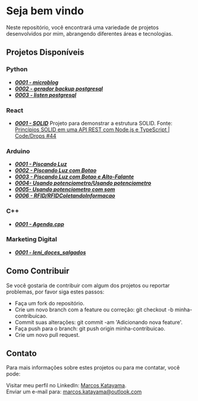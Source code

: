 # Seja bem vindo  
Neste repositório, você encontrará uma variedade de projetos desenvolvidos por mim, abrangendo diferentes áreas e tecnologias.

## Projetos Disponíveis

### Python
- ***[0001 - microblog](https://github.com/marcoskatayama/projetos/tree/main/python/0001%20-%20Microblog)*** 
- ***[0002 - gerador backup postgresql](https://github.com/marcoskatayama/projetos/tree/main/python/0002%20-%20gerador%20backup%20postgresql)***
- ***[0003 - listen postgresql](https://github.com/marcoskatayama/projetos/tree/main/python/0003%20-%20listen%20postgresql)***

### React 
- ***[0001 - SOLID](https://github.com/marcoskatayama/projetos/tree/main/react/0001%20-%20SOLID)*** Projeto para demonstrar a estrutura SOLID. Fonte: [Princípios SOLID em uma API REST com Node.js e TypeScript | Code/Drops #44](https://www.youtube.com/watch?v=vAV4Vy4jfkc)

### Arduino
- ***[0001 - Piscando Luz](https://github.com/marcoskatayama/projetos/tree/main/arduino/0001%20-%20Piscando%20Luz)***
- ***[0002 - Piscando Luz com Botao](https://github.com/marcoskatayama/projetos/tree/main/arduino/0002-%20Piscando%20Luz%20com%20Botao)***
- ***[0003 - Piscando Luz com Botao e Alto-Falante](https://github.com/marcoskatayama/projetos/tree/main/arduino/0003%20-%20Piscando%20Luz%20com%20Botao%20e%20Alto-Falante)***
- ***[0004- Usando potenciometro/Usando potenciometro](https://github.com/marcoskatayama/projetos/tree/main/arduino/0004-%20Usando%20potenciometro/Usando%20potenciometro)***
- ***[0005- Usando potenciometro com som](https://github.com/marcoskatayama/projetos/tree/main/arduino/0005-%20Usando%20potenciometro%20com%20som/Usando%20potenciometro%20com%20som)***
- ***[0006 - RFID/RFIDColetandoInformacao](https://github.com/marcoskatayama/projetos/tree/main/arduino/0006%20-%20RFID/RFIDColetandoInformacao)***

### C++
- ***[0001 - Agenda.cpp](https://github.com/marcoskatayama/projetos/tree/main/c%2B%2B)***

### Marketing Digital
- ***[0001 - leni_doces_salgados](https://github.com/marcoskatayama/projetos/tree/main/marketing_digital/001%20-%20leni_doces_salgados)***

## Como Contribuir
Se você gostaria de contribuir com algum dos projetos ou reportar problemas, por favor siga estes passos:

- Faça um fork do repositório.
- Crie um novo branch com a feature ou correção: git checkout -b minha-contribuicao.
- Commit suas alterações: git commit -am 'Adicionando nova feature'.
- Faça push para o branch: git push origin minha-contribuicao.
- Crie um novo pull request.

## Contato
Para mais informações sobre estes projetos ou para me contatar, você pode:

Visitar meu perfil no LinkedIn: [Marcos Katayama](https://www.linkedin.com/in/marcoskatayama/).  
Enviar um e-mail para: [marcos.katayama@outlook.com](mailto:marcos.katayama@outlook.com)
